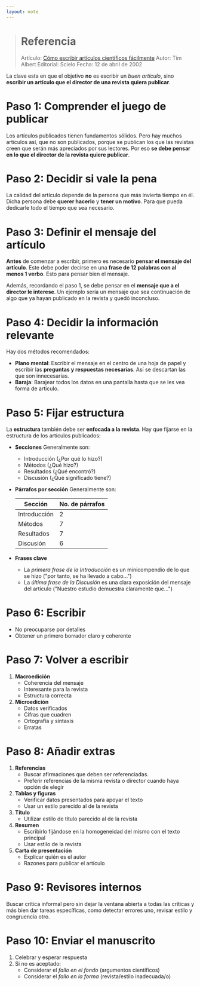 ```yaml
---
layout: note
---
```


> # Referencia
> Artículo: [Cómo escribir artículos científicos fácilmente](https://scielo.isciii.es/pdf/gs/v16n4/especial.pdf)
> Autor: Tim Albert
> Editorial: Scielo
> Fecha: 12 de abril de 2002

La clave esta en que el objetivo **no** es escribir un *buen artículo*, sino **escribir un artículo que el director de una revista quiera publicar**.

# Paso 1: Comprender el juego de publicar
Los artículos publicados tienen fundamentos sólidos. Pero hay muchos artículos así, que no son publicados, porque se publican los que las revistas creen que serán más apreciados por sus lectores. Por eso **se debe pensar en lo que el director de la revista quiere publicar**.

# Paso 2: **Decidir** si vale la pena
La calidad del artículo depende de la persona que más invierta tiempo en él. Dicha persona debe **querer hacerlo** y **tener un motivo**. Para que pueda dedicarle todo el tiempo que sea necesario.

# Paso 3: Definir el mensaje del artículo
**Antes** de comenzar a escribir, primero es necesario **pensar el mensaje del artículo**. Este debe poder decirse en una **frase de 12 palabras con al menos 1 verbo**. Esto para pensar bien el mensaje.

Además, recordando el paso 1, se debe pensar en el **mensaje que a el director le interese**. Un ejemplo sería un mensaje que sea continuación de algo que ya hayan publicado en la revista y quedó inconcluso.

# Paso 4: Decidir la información relevante
Hay dos métodos recomendados:

* **Plano mental**: Escribir el mensaje en el centro de una hoja de papel y escribir las **preguntas y respuestas necesarias**. Así se descartan las que son innecesarias.
* **Baraja**: Barajear todos los datos en una pantalla hasta que se les vea forma de artículo.

# Paso 5: Fijar estructura
La **estructura** también debe ser **enfocada a la revista**. Hay que fijarse en la estructura de los artículos publicados:

* **Secciones**
    Generalmente son:

    * Introducción (¿Por qué lo hizo?)
    * Métodos (¿Qué hizo?)
    * Resultados (¿Qué encontró?)
    * Discusión (¿Qué significado tiene?)

* **Párrafos por sección**
    Generalmente son:

    | Sección       | No. de párrafos |
    | -             | -               |
    | Introducción  | $2$             |
    | Métodos       | $7$             |
    | Resultados    | $7$             |
    | Discusión     | $6$             |

* **Frases clave**
    * La *primera frase de la Introducción* es un minicompendio de lo que se hizo ("por tanto, se ha llevado a cabo...")
    * La *última frase de la Discusión* es una clara exposición del mensaje del artículo ("Nuestro estudio demuestra claramente que...")
    
# Paso 6: Escribir
* No preocuparse por detalles
* Obtener un primero borrador claro y coherente

# Paso 7: Volver a escribir
1. **Macroedición**
    * Coherencia del mensaje
    * Interesante para la revista
    * Estructura correcta
2. **Microedición**
    * Datos verificados
    * Cifras que cuadren
    * Ortografía y sintaxis
    * Erratas
    
# Paso 8: Añadir extras
1. **Referencias**
    * Buscar afirmaciones que deben ser referenciadas.
    * Preferir referencias de la misma revista o director cuando haya opción de elegir
2. **Tablas y figuras**
    * Verificar datos presentados para apoyar el texto
    * Usar un estilo parecido al de la revista
3. **Título**
    * Utilizar estilo de título parecido al de la revista
4. **Resumen**
    * Escribirlo fijándose en la homogeneidad del mismo con el texto principal
    * Usar estilo de la revista
5. **Carta de presentación**
    * Explicar quién es el autor
    * Razones para publicar el artículo
    
# Paso 9: Revisores internos
Buscar crítica informal pero sin dejar la ventana abierta a todas las críticas y más bien dar tareas específicas, como detectar errores uno, revisar estilo y congruencia otro.

# Paso 10: Enviar el manuscrito
1. Celebrar y esperar respuesta
2. Si no es aceptado:
    * Considerar el *fallo en el fondo* (argumentos científicos)
    * Considerar el *fallo en la forma* (revista/estilo inadecuada/o)
